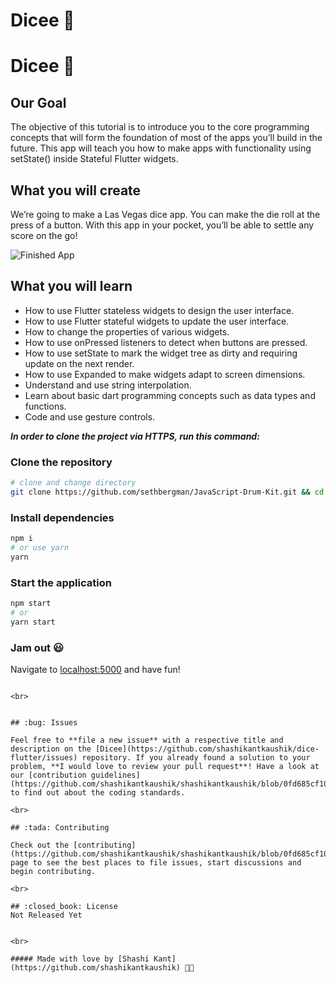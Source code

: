  
# Dicee 🎲
 

# Dicee 🎲

## Our Goal

The objective of this tutorial is to introduce you to the core programming concepts that will form the foundation of most of the apps you’ll build in the future. This app will teach you how to make apps with functionality using setState() inside Stateful Flutter widgets.


## What you will create

We’re going to make a Las Vegas dice app. You can make the die roll at the press of a button. With this app in your pocket, you’ll be able to settle any score on the go!

![Finished App](https://github.com/londonappbrewery/Images/blob/master/dicee-demo.gif)

## What you will learn

- How to use Flutter stateless widgets to design the user interface.
- How to use Flutter stateful widgets to update the user interface.
- How to change the properties of various widgets.
- How to use onPressed listeners to detect when buttons are pressed.
- How to use setState to mark the widget tree as dirty and requiring update on the next render.
- How to use Expanded to make widgets adapt to screen dimensions.
- Understand and use string interpolation.
- Learn about basic dart programming concepts such as data types and functions.
- Code and use gesture controls.



***In order to clone the project via HTTPS, run this command:***
### Clone the repository

```bash
# clone and change directory
git clone https://github.com/sethbergman/JavaScript-Drum-Kit.git && cd JavaScript-Drum-Kit
```

### Install dependencies

```bash
npm i
# or use yarn
yarn
```

### Start the application

```bash
npm start
# or
yarn start
```

### Jam out :smiley:

Navigate to [localhost:5000](http://localhost:5000) and have fun!
```

<br>


## :bug: Issues

Feel free to **file a new issue** with a respective title and description on the [Dicee](https://github.com/shashikantkaushik/dice-flutter/issues) repository. If you already found a solution to your problem, **I would love to review your pull request**! Have a look at our [contribution guidelines](https://github.com/shashikantkaushik/shashikantkaushik/blob/0fd685cf10e86a234fde5e249208d79ec8165472/CONTRIBUTING.md) to find out about the coding standards.

<br>

## :tada: Contributing

Check out the [contributing](https://github.com/shashikantkaushik/shashikantkaushik/blob/0fd685cf10e86a234fde5e249208d79ec8165472/CONTRIBUTING.md) page to see the best places to file issues, start discussions and begin contributing.

<br>

## :closed_book: License
Not Released Yet


<br>

##### Made with love by [Shashi Kant](https://github.com/shashikantkaushik) 💜🚀

